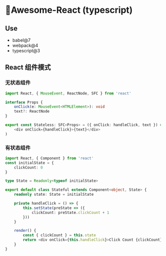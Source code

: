 # 🌴Awesome-React (typescript)

## Use

- babel@7
- webpack@4
- typescript@3

## React 组件模式

### 无状态组件

```ts
import React, { MouseEvent, ReactNode, SFC } from 'react'

interface Props {
	onClick(e: MouseEvent<HTMLElement>): void
	text?: ReactNode
}

export const Stateless: SFC<Props> = ({ onClick: handleClick, text }) => (
	<div onClick={handleClick}>{text}</div>
)
```

### 有状态组件

```ts
import React, { Component } from 'react'
const initialState = {
	clickCount: 0
}

type State = Readonly<typeof initialState>

export default class Stateful extends Component<object, State> {
	readonly state: State = initialState

	private handleClick = () => {
		this.setState(preState => ({
			clickCount: preState.clickCount + 1
		}))
	}

	render() {
		const { clickCount } = this.state
		return <div onClick={this.handleClick}>Click Count {clickCount} </div>
	}
}
```
